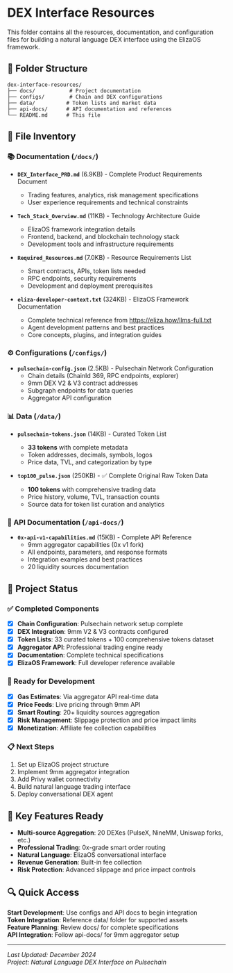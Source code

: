 # DEX Interface Resources

This folder contains all the resources, documentation, and configuration files for building a natural language DEX interface using the ElizaOS framework.

## 📁 Folder Structure

```
dex-interface-resources/
├── docs/           # Project documentation
├── configs/        # Chain and DEX configurations  
├── data/          # Token lists and market data
├── api-docs/      # API documentation and references
└── README.md      # This file
```

## 📄 File Inventory

### 📚 Documentation (`/docs/`)
- **`DEX_Interface_PRD.md`** (6.9KB) - Complete Product Requirements Document
  - Trading features, analytics, risk management specifications
  - User experience requirements and technical constraints
  
- **`Tech_Stack_Overview.md`** (11KB) - Technology Architecture Guide  
  - ElizaOS framework integration details
  - Frontend, backend, and blockchain technology stack
  - Development tools and infrastructure requirements

- **`Required_Resources.md`** (7.0KB) - Resource Requirements List
  - Smart contracts, APIs, token lists needed
  - RPC endpoints, security requirements
  - Development and deployment prerequisites

- **`eliza-developer-context.txt`** (324KB) - ElizaOS Framework Documentation
  - Complete technical reference from https://eliza.how/llms-full.txt
  - Agent development patterns and best practices
  - Core concepts, plugins, and integration guides

### ⚙️ Configurations (`/configs/`)
- **`pulsechain-config.json`** (2.5KB) - Pulsechain Network Configuration
  - Chain details (ChainId 369, RPC endpoints, explorer)
  - 9mm DEX V2 & V3 contract addresses
  - Subgraph endpoints for data queries
  - Aggregator API configuration

### 📊 Data (`/data/`)
- **`pulsechain-tokens.json`** (14KB) - Curated Token List
  - **33 tokens** with complete metadata
  - Token addresses, decimals, symbols, logos
  - Price data, TVL, and categorization by type
  
- **`top100_pulse.json`** (250KB) - ✅ Complete Original Raw Token Data
  - **100 tokens** with comprehensive trading data
  - Price history, volume, TVL, transaction counts
  - Source data for token list curation and analytics

### 🔗 API Documentation (`/api-docs/`)
- **`0x-api-v1-capabilities.md`** (15KB) - Complete API Reference
  - 9mm aggregator capabilities (0x v1 fork)
  - All endpoints, parameters, and response formats
  - Integration examples and best practices
  - 20 liquidity sources documentation

## 🎯 Project Status

### ✅ Completed Components
- [x] **Chain Configuration**: Pulsechain network setup complete
- [x] **DEX Integration**: 9mm V2 & V3 contracts configured  
- [x] **Token Lists**: 33 curated tokens + 100 comprehensive tokens dataset
- [x] **Aggregator API**: Professional trading engine ready
- [x] **Documentation**: Complete technical specifications
- [x] **ElizaOS Framework**: Full developer reference available

### 🔧 Ready for Development
- [x] **Gas Estimates**: Via aggregator API real-time data
- [x] **Price Feeds**: Live pricing through 9mm API
- [x] **Smart Routing**: 20+ liquidity sources aggregation
- [x] **Risk Management**: Slippage protection and price impact limits
- [x] **Monetization**: Affiliate fee collection capabilities

### 📋 Next Steps
1. Set up ElizaOS project structure
2. Implement 9mm aggregator integration  
3. Add Privy wallet connectivity
4. Build natural language trading interface
5. Deploy conversational DEX agent

## 🚀 Key Features Ready

- **Multi-source Aggregation**: 20 DEXes (PulseX, NineMM, Uniswap forks, etc.)
- **Professional Trading**: 0x-grade smart order routing
- **Natural Language**: ElizaOS conversational interface
- **Revenue Generation**: Built-in fee collection
- **Risk Protection**: Advanced slippage and price impact controls

## 🔍 Quick Access

**Start Development**: Use configs and API docs to begin integration  
**Token Integration**: Reference data/ folder for supported assets  
**Feature Planning**: Review docs/ for complete specifications  
**API Integration**: Follow api-docs/ for 9mm aggregator setup

---
*Last Updated: December 2024*  
*Project: Natural Language DEX Interface on Pulsechain* 